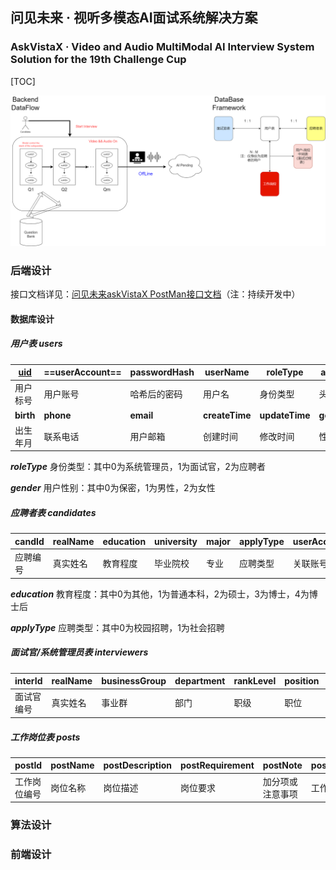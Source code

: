 ## 问见未来 · 视听多模态AI面试系统解决方案

### AskVistaX · Video and Audio MultiModal AI Interview System Solution for the 19th Challenge Cup

[TOC]

![askVistaX数据库架构设计及数据流图](./figures/askVistaX数据库架构设计及数据流图.png)

### 后端设计

接口文档详见：[问见未来askVistaX PostMan接口文档](https://documenter.getpostman.com/view/32022529/2sB34mhxzq)（注：持续开发中）

#### 数据库设计

##### 用户表 users

| <u>uid</u> | ==userAccount== | passwordHash | userName       | roleType       | avatar     |
| ---------- | --------------- | ------------ | -------------- | -------------- | ---------- |
| 用户标号   | 用户账号        | 哈希后的密码 | 用户名         | 身份类型       | 头像url    |
| **birth**  | **phone**       | **email**    | **createTime** | **updateTime** | **gender** |
| 出生年月   | 联系电话        | 用户邮箱     | 创建时间       | 修改时间       | 性别       |

***roleType*** 身份类型：其中0为系统管理员，1为面试官，2为应聘者

***gender*** 用户性别：其中0为保密，1为男性，2为女性



##### 应聘者表 candidates

| candId   | realName | education | university | major | applyType | userAccount |
| -------- | -------- | --------- | ---------- | ----- | --------- | ----------- |
| 应聘编号 | 真实姓名 | 教育程度  | 毕业院校   | 专业  | 应聘类型  | 关联账号    |

***education*** 教育程度：其中0为其他，1为普通本科，2为硕士，3为博士，4为博士后

***applyType*** 应聘类型：其中0为校园招聘，1为社会招聘



##### 面试官/系统管理员表 interviewers

| interId    | realName | businessGroup | department | rankLevel | position | userAccount |
| ---------- | -------- | ------------- | ---------- | --------- | -------- | ----------- |
| 面试官编号 | 真实姓名 | 事业群        | 部门       | 职级      | 职位     | 关联账号    |



##### 工作岗位表 posts

| postId       | postName | postDescription | postRequirement | postNote         | postLocation | postBusinessGroup |
| ------------ | -------- | --------------- | --------------- | ---------------- | ------------ | ----------------- |
| 工作岗位编号 | 岗位名称 | 岗位描述        | 岗位要求        | 加分项或注意事项 | 工作地点     | 招聘事业群        |







### 算法设计

### 前端设计
